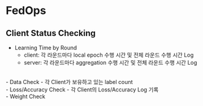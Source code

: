 # FedOps


## Client Status Checking

- Learning Time by Round
  - client: 각 라운드마다 local epoch 수행 시간 및 전체 라운드 수행 시간 Log
  - server: 각 라운드마다 aggregation 수행 시간 및 전체 라운드 수행 시간 Log
<br>  
- Data Check
  - 각 Client가 보유하고 있는 label count
<br>
- Loss/Accuracy Check
  - 각 Client의 Loss/Accuracy Log 기록

<br>
- Weight Check